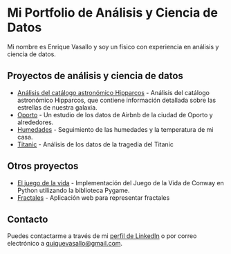 # Mi Portfolio de Análisis y Ciencia de Datos

Mi nombre es Enrique Vasallo y soy un físico con experiencia en análisis y ciencia de datos.

## Proyectos de análisis y ciencia de datos

- [Análisis del catálogo astronómico Hipparcos](https://github.com/Vasallo94/Hipparcos) - Análisis del catálogo astronómico Hipparcos, que contiene información detallada sobre las estrellas de nuestra galaxia.
- [Oporto](https://github.com/Vasallo94/Porto) - Un estudio de los datos de Airbnb de la ciudad de Oporto y alrededores.
- [Humedades](https://github.com/Vasallo94/Humedades) - Seguimiento de las humedades y la temperatura de mi casa.
- [Titanic](https://github.com/Vasallo94/Titanic_analysis) - Análisis de los datos de la tragedia del Titanic

## Otros proyectos
- [El juego de la vida](https://github.com/Vasallo94/El_Juego_de_la_Vida_de_Conway) - Implementación del Juego de la Vida de Conway en Python utilizando la biblioteca Pygame.
- [Fractales](https://github.com/Vasallo94/Fractales) - Aplicación web para representar fractales

## Contacto

Puedes contactarme a través de mi [perfil de LinkedIn](https://www.linkedin.com/in/enrique-vasallo/) o por correo electrónico a quiquevasallo@gmail.com.


